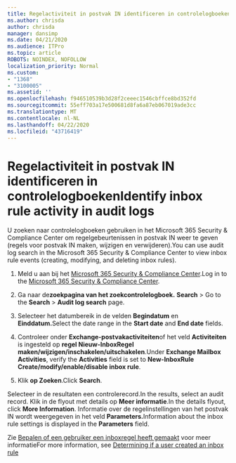 ```yaml
---
title: Regelactiviteit in postvak IN identificeren in controlelogboeken
ms.author: chrisda
author: chrisda
manager: dansimp
ms.date: 04/21/2020
ms.audience: ITPro
ms.topic: article
ROBOTS: NOINDEX, NOFOLLOW
localization_priority: Normal
ms.custom:
- "1368"
- "3100005"
ms.assetid: ''
ms.openlocfilehash: f946510539b3d28f2ceeec1546cbffce8bd352fd
ms.sourcegitcommit: 55eff703a17e500681d8fa6a87eb067019ade3cc
ms.translationtype: MT
ms.contentlocale: nl-NL
ms.lasthandoff: 04/22/2020
ms.locfileid: "43716419"
---
```

# <a name="identify-inbox-rule-activity-in-audit-logs"></a><span data-ttu-id="f3ef1-102">Regelactiviteit in postvak IN identificeren in controlelogboeken</span><span class="sxs-lookup"><span data-stu-id="f3ef1-102">Identify inbox rule activity in audit logs</span></span>

<span data-ttu-id="f3ef1-103">U zoeken naar controlelogboeken gebruiken in het Microsoft 365 Security & Compliance Center om regelgebeurtenissen in postvak IN weer te geven (regels voor postvak IN maken, wijzigen en verwijderen).</span><span class="sxs-lookup"><span data-stu-id="f3ef1-103">You can use audit log search in the Microsoft 365 Security & Compliance Center to view inbox rule events (creating, modifying, and deleting inbox rules).</span></span>

1. <span data-ttu-id="f3ef1-104">Meld u aan bij het [Microsoft 365 Security & Compliance Center](https://protection.office.com/).</span><span class="sxs-lookup"><span data-stu-id="f3ef1-104">Log in to the [Microsoft 365 Security & Compliance Center](https://protection.office.com/).</span></span>

2. <span data-ttu-id="f3ef1-105">Ga naar de**zoekpagina van het zoekcontrolelogboek.** **Search** > </span><span class="sxs-lookup"><span data-stu-id="f3ef1-105">Go to the **Search** > **Audit log search** page.</span></span>

3. <span data-ttu-id="f3ef1-106">Selecteer het datumbereik in de velden **Begindatum** en **Einddatum.**</span><span class="sxs-lookup"><span data-stu-id="f3ef1-106">Select the date range in the **Start date** and **End date** fields.</span></span>

4. <span data-ttu-id="f3ef1-107">Controleer onder **Exchange-postvakactiviteiten**of het veld **Activiteiten** is ingesteld op **regel Nieuw-InboxRegel maken/wijzigen/inschakelen/uitschakelen**.</span><span class="sxs-lookup"><span data-stu-id="f3ef1-107">Under **Exchange Mailbox Activities**, verify the **Activities** field is set to **New-InboxRule Create/modify/enable/disable inbox rule**.</span></span>

5. <span data-ttu-id="f3ef1-108">Klik **op Zoeken**.</span><span class="sxs-lookup"><span data-stu-id="f3ef1-108">Click **Search**.</span></span>

<span data-ttu-id="f3ef1-109">Selecteer in de resultaten een controlerecord.</span><span class="sxs-lookup"><span data-stu-id="f3ef1-109">In the results, select an audit record.</span></span> <span data-ttu-id="f3ef1-110">Klik in de flyout met details op **Meer informatie**.</span><span class="sxs-lookup"><span data-stu-id="f3ef1-110">In the details flyout, click **More Information**.</span></span> <span data-ttu-id="f3ef1-111">Informatie over de regelinstellingen van het postvak IN wordt weergegeven in het veld **Parameters.**</span><span class="sxs-lookup"><span data-stu-id="f3ef1-111">Information about the inbox rule settings is displayed in the **Parameters** field.</span></span>

<span data-ttu-id="f3ef1-112">Zie [Bepalen of een gebruiker een inboxregel heeft gemaakt](https://docs.microsoft.com//office365/securitycompliance/auditing-troubleshooting-scenarios#determining-if-a-user-created-an-inbox-rule) voor meer informatie</span><span class="sxs-lookup"><span data-stu-id="f3ef1-112">For more information, see [Determining if a user created an inbox rule](https://docs.microsoft.com//office365/securitycompliance/auditing-troubleshooting-scenarios#determining-if-a-user-created-an-inbox-rule)</span></span>
